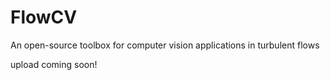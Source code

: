 # FlowCV
An open-source toolbox for computer vision applications in turbulent flows

upload coming soon!
